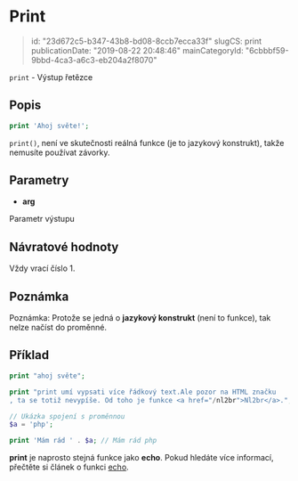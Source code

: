 Print
=====

> id: "23d672c5-b347-43b8-bd08-8ccb7ecca33f"
> slugCS: print
> publicationDate: "2019-08-22 20:48:46"
> mainCategoryId: "6cbbbf59-9bbd-4ca3-a6c3-eb204a2f8070"

`print` - Výstup řetězce

Popis
--------------------------

```php
print 'Ahoj světe!';
```

`print()`, není ve skutečnosti reálná funkce (je to jazykový konstrukt), takže nemusíte používat závorky.

Parametry
--------------------------

- **arg**

Parametr výstupu

Návratové hodnoty
--------------------------

Vždy vrací číslo 1.

Poznámka
--------------------------

Poznámka: Protože se jedná o **jazykový konstrukt** (není to funkce), tak nelze načíst do proměnné.

Příklad
--------------------------

```php
print "ahoj světe";

print "print umí vypsati více řádkový text.Ale pozor na HTML značku
, ta se totiž nevypíše. Od toho je funkce <a href="/nl2br">Nl2br</a>.";

// Ukázka spojení s proměnnou
$a = 'php';

print 'Mám rád ' . $a; // Mám rád php
```

**print** je naprosto stejná funkce jako **echo**. Pokud hledáte více informací, přečtěte si článek o funkci <a href="/echo">echo</a>.
